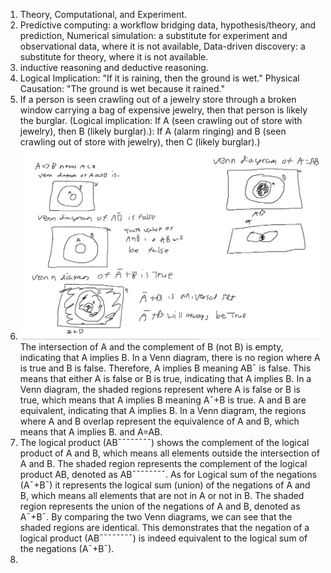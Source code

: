 1. Theory, Computational, and Experiment.  
2. Predictive computing: a workflow bridging data, hypothesis/theory, and prediction, Numerical simulation: a substitute for experiment and observational data, where it is not available, Data-driven discovery: a substitute for theory, where it is not available.  
3. inductive reasoning and deductive reasoning.  
4. Logical Implication: "If it is raining, then the ground is wet." Physical Causation: "The ground is wet because it rained."  
5. If a person is seen crawling out of a jewelry store through a broken window carrying a bag of expensive jewelry, then that person is likely the burglar. (Logical implication: If A (seen crawling out of store with jewelry), then B (likely burglar).): If A (alarm ringing) and B (seen crawling out of store with jewelry), then C (likely burglar).)  
6. ![Venn diagram](question6diagram.png)   The intersection of A and the complement of B (not B) is empty, indicating that A implies B. In a Venn diagram, there is no region where A is true and B is false. Therefore, A implies B meaning AB¯ is false. This means that either A is false or B is true, indicating that A implies B. In a Venn diagram, the shaded regions represent where A is false or B is true, which means that A implies B meaning A¯+B is true. A and B are equivalent, indicating that A implies B. In a Venn diagram, the regions where A and B overlap represent the equivalence of A and B, which means that A implies B. and A=AB.
7. The logical product (AB¯¯¯¯¯¯¯¯) shows the complement of the logical product of A and B, which means all elements outside the intersection of A and B. The shaded region represents the complement of the logical product AB, denoted as AB¯¯¯¯¯¯¯¯. As for Logical sum of the negations (A¯+B¯) it represents the logical sum (union) of the negations of A and B, which means all elements that are not in A or not in B. The shaded region represents the union of the negations of A and B, denoted as A¯+B¯. By comparing the two Venn diagrams, we can see that the shaded regions are identical. This demonstrates that the negation of a logical product (AB¯¯¯¯¯¯¯¯) is indeed equivalent to the logical sum of the negations (A¯+B¯).
8. 

